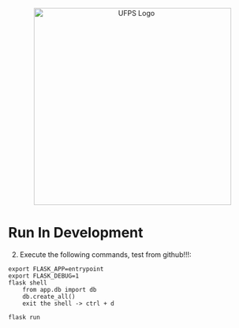 <p align="center">
  <a href="https://ingsistemas.cloud.ufps.edu.co/" target="blank"><img src="https://ww2.ufps.edu.co/public/archivos/elementos_corporativos/logo-horizontal.jpg" width="400" alt="UFPS Logo" /></a>
</p>


# Run In Development


2. Execute the following commands, test from github!!!:
```
export FLASK_APP=entrypoint
export FLASK_DEBUG=1
flask shell
    from app.db import db
    db.create_all()
    exit the shell -> ctrl + d

flask run
```
